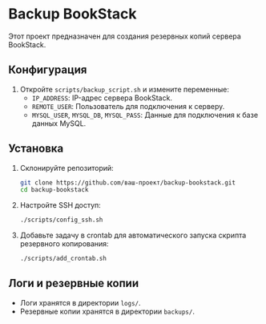 # Backup BookStack

Этот проект предназначен для создания резервных копий сервера BookStack.

## Конфигурация

1. Откройте `scripts/backup_script.sh` и измените переменные:
   - `IP_ADDRESS`: IP-адрес сервера BookStack.
   - `REMOTE_USER`: Пользователь для подключения к серверу.
   - `MYSQL_USER`, `MYSQL_DB`, `MYSQL_PASS`: Данные для подключения к базе данных MySQL.

## Установка

1. Склонируйте репозиторий:

    ```sh
    git clone https://github.com/ваш-проект/backup-bookstack.git
    cd backup-bookstack
    ```

2. Настройте SSH доступ:

    ```sh
    ./scripts/config_ssh.sh
    ```

3. Добавьте задачу в crontab для автоматического запуска скрипта резервного копирования:

    ```sh
    ./scripts/add_crontab.sh
    ```

## Логи и резервные копии

- Логи хранятся в директории `logs/`.
- Резервные копии хранятся в директории `backups/`.
